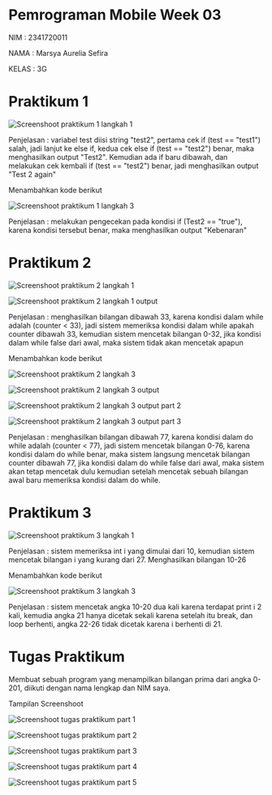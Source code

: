 # Pemrograman Mobile Week 03

NIM : 2341720011

NAMA : Marsya Aurelia Sefira

KELAS : 3G

# Praktikum 1

![Screenshoot praktikum 1 langkah 1](./img/Screenshot%20praktikum%201%20langkah%201.png)

Penjelasan : variabel test diisi string "test2", pertama cek if (test == "test1") salah, jadi lanjut ke else if, kedua cek else if (test == "test2") benar, maka menghasilkan output "Test2". Kemudian ada if baru dibawah, dan melakukan cek kembali if (test == "test2") benar, jadi menghasilkan output "Test 2 again"

Menambahkan kode berikut

![Screenshoot praktikum 1 langkah 3](./img/Screenshot%20praktikum%201%20langkah%203.png)

Penjelasan : melakukan pengecekan pada kondisi if (Test2 == "true"), karena kondisi tersebut benar, maka menghasilkan output "Kebenaran"

# Praktikum 2

![Screenshoot praktikum 2 langkah 1](./img/Screenshot%20praktikum%202%20langkah%201.png)

![Screenshoot praktikum 2 langkah 1 output](./img/Screenshot%20praktikum%202%20langkah%201%20output.png)

Penjelasan : menghasilkan bilangan dibawah 33, karena kondisi dalam while adalah (counter < 33), jadi sistem memeriksa kondisi dalam while apakah counter dibawah 33, kemudian sistem mencetak bilangan 0-32, jika kondisi dalam while false dari awal, maka sistem tidak akan mencetak apapun

Menambahkan kode berikut

![Screenshoot praktikum 2 langkah 3](./img/Screenshot%20praktikum%202%20langkah%203.png)

![Screenshoot praktikum 2 langkah 3 output](./img/Screenshot%20praktikum%202%20langkah%203%20output.png)

![Screenshoot praktikum 2 langkah 3 output part 2](./img/Screenshot%20praktikum%202%20langkah%203%20output%20part%202.png)

![Screenshoot praktikum 2 langkah 3 output part 3](./img/Screenshot%20praktikum%202%20langkah%203%20output%20part%203.png)

Penjelasan : menghasilkan bilangan dibawah 77, karena kondisi dalam do while adalah (counter < 77), jadi sistem mencetak bilangan 0-76, karena kondisi dalam do while benar, maka sistem langsung mencetak bilangan counter dibawah 77, jika kondisi dalam do while false dari awal, maka sistem akan tetap mencetak dulu kemudian setelah mencetak sebuah bilangan awal baru memeriksa kondisi dalam do while.

# Praktikum 3

![Screenshoot praktikum 3 langkah 1](./img/Screenshot%20praktikum%203%20langkah%201.png)

Penjelasan : sistem memeriksa int i yang dimulai dari 10, kemudian sistem mencetak bilangan i yang kurang dari 27. Menghasilkan bilangan 10-26

Menambahkan kode berikut

![Screenshoot praktikum 3 langkah 3](./img/Screenshot%20praktikum%203%20langkah%203.png)

Penjelasan : sistem mencetak angka 10-20 dua kali karena terdapat print i 2 kali, kemudia angka 21 hanya dicetak sekali karena setelah itu break, dan loop berhenti, angka 22-26 tidak dicetak karena i berhenti di 21.

# Tugas Praktikum

Membuat sebuah program yang menampilkan bilangan prima dari angka 0-201, diikuti dengan nama lengkap dan NIM saya.

Tampilan Screenshoot

![Screenshoot tugas praktikum part 1](./img/Screenshot%20tugas%20praktikum%20part%201.png)

![Screenshoot tugas praktikum part 2](./img/Screenshot%20tugas%20praktikum%20part%202.png)

![Screenshoot tugas praktikum part 3](./img/Screenshot%20tugas%20praktikum%20part%203.png)

![Screenshoot tugas praktikum part 4](./img/Screenshot%20tugas%20praktikum%20part%204.png)

![Screenshoot tugas praktikum part 5](./img/Screenshot%20tugas%20praktikum%20part%205.png)
